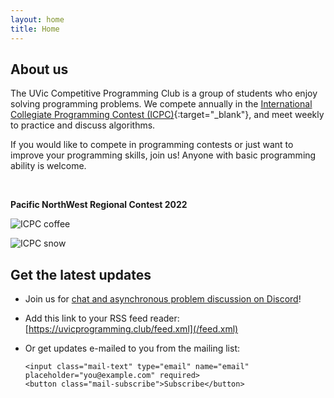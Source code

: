 ```yaml
---
layout: home
title: Home
---
```


## About us
The UVic Competitive Programming Club is a group of students who enjoy solving programming problems. We compete annually in the [International Collegiate Programming Contest (ICPC)](https://icpc.global/){:target="_blank"}, and meet weekly to practice and discuss algorithms.

If you would like to compete in programming contests or just want to improve your programming skills, join us! Anyone with basic programming ability is welcome.

</br>

**Pacific NorthWest Regional Contest 2022**

![ICPC coffee](../assets/images/icpc-photos/ICPC1.jpg)

![ICPC snow](../assets/images/icpc-photos/ICPC2.jpg)

## Get the latest updates

- Join us for [chat and asynchronous problem discussion on Discord](https://discord.gg/8AgVgpkjXK)!

- Add this link to your RSS feed reader: [https://uvicprogramming.club/feed.xml](/feed.xml)

- Or get updates e-mailed to you from the mailing list:

    <form method="POST" action="/mail-subscribe">
      <div class="cf-turnstile" data-sitekey="{{ site.turnstile_client_key }}"></div>

      <input class="mail-text" type="email" name="email" placeholder="you@example.com" required>
      <button class="mail-subscribe">Subscribe</button>
    </form>

<script src="https://challenges.cloudflare.com/turnstile/v0/api.js" async defer></script>

